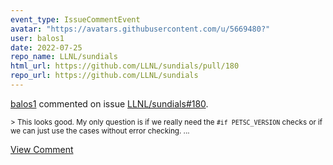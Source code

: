 ```yaml
---
event_type: IssueCommentEvent
avatar: "https://avatars.githubusercontent.com/u/5669480?"
user: balos1
date: 2022-07-25
repo_name: LLNL/sundials
html_url: https://github.com/LLNL/sundials/pull/180
repo_url: https://github.com/LLNL/sundials
---
```


<a href='https://github.com/balos1' target='_blank'>balos1</a> commented on issue <a href='https://github.com/LLNL/sundials/pull/180' target='_blank'>LLNL/sundials#180</a>.

<small>> This looks good. My only question is if we really need the `#if PETSC_VERSION` checks or if we can just use the cases without error checking....</small>

<a href='https://github.com/LLNL/sundials/pull/180' target='_blank'>View Comment</a>